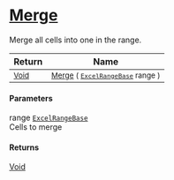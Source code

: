 # [Merge](./ExcelHelper-100664029.md)

Merge all cells into one in the range.

| Return | Name | 
| --- | --- | 
| <sub>[Void](https://docs.microsoft.com/en-us/dotnet/api/System.Void)</sub>| <sub>[Merge](./ExcelHelper-100664029.md) ( [`ExcelRangeBase`](./ExcelHelper-100664029.md) range )</sub>| <br>


#### Parameters
 range  [`ExcelRangeBase`](./ExcelHelper-100664029.md)<br>Cells to merge
#### Returns
[Void](https://docs.microsoft.com/en-us/dotnet/api/System.Void)